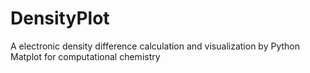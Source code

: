 # DensityPlot
A electronic density difference calculation and visualization by Python Matplot for computational chemistry
